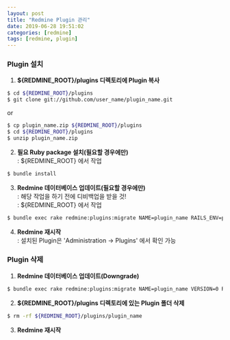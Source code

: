 ```yaml
---
layout: post
title: "Redmine Plugin 관리"
date: 2019-06-28 19:51:02
categories: [redmine]
tags: [redmine, plugin]
---
```


### Plugin 설치
1. **${REDMINE_ROOT}/plugins 디렉토리에 Plugin 복사**
```bash
$ cd ${REDMINE_ROOT}/plugins
$ git clone git://github.com/user_name/plugin_name.git
```
or
```bash
$ cp plugin_name.zip ${REDMINE_ROOT}/plugins
$ cd ${REDMINE_ROOT}/plugins
$ unzip plugin_name.zip
```
  
2. **필요 Ruby package 설치(필요할 경우에만)**  
: ${REDMINE_ROOT} 에서 작업
```bash
$ bundle install
```
  
3. **Redmine 데이터베이스 업데이트(필요할 경우에만)**  
: 해당 작업을 하기 전에 디비백업을 받을 것!  
: ${REDMINE_ROOT} 에서 작업  
```bash
$ bundle exec rake redmine:plugins:migrate NAME=plugin_name RAILS_ENV=production
```
  
4. **Redmine 재시작**  
: 설치된 Plugin은 'Administration -> Plugins' 에서 확인 가능
  
### Plugin 삭제
1. **Redmine 데이터베이스 업데이트(Downgrade)**
```bash
$ bundle exec rake redmine:plugins:migrate NAME=plugin_name VERSION=0 RAILS_ENV=production
```
  
2. **${REDMINE_ROOT}/plugins 디렉토리에 있는 Plugin 폴더 삭제**
```bash
$ rm -rf ${REDMINE_ROOT}/plugins/plugin_name
```
  
3. **Redmine 재시작**
